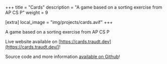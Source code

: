 +++
title = "Cards"
description = "A game based on a sorting exercise from AP CS P"
weight = 9

[extra]
local_image = "img/projects/cards.avif"
+++

A game based on a sorting exercise from AP CS P

Live website available on [https://cards.traudt.dev](https://cards.traudt.dev/)!

Source code and more information [available on Github](https://github.com/blaine-t/cards)!

